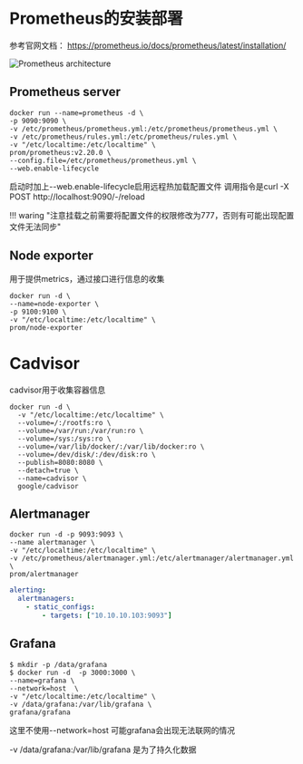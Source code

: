 # Prometheus的安装部署

参考官网文档：   https://prometheus.io/docs/prometheus/latest/installation/



![Prometheus architecture](https://prometheus.io/assets/architecture.png)



## Prometheus server 



```shell
docker run --name=prometheus -d \
-p 9090:9090 \
-v /etc/prometheus/prometheus.yml:/etc/prometheus/prometheus.yml \
-v /etc/prometheus/rules.yml:/etc/prometheus/rules.yml \
-v "/etc/localtime:/etc/localtime" \
prom/prometheus:v2.20.0 \
--config.file=/etc/prometheus/prometheus.yml \
--web.enable-lifecycle
```



启动时加上--web.enable-lifecycle启用远程热加载配置文件
调用指令是curl -X POST  http://localhost:9090/-/reload

!!! waring "注意挂载之前需要将配置文件的权限修改为777，否则有可能出现配置文件无法同步"



## Node exporter

用于提供metrics，通过接口进行信息的收集

```shell
docker run -d \
--name=node-exporter \
-p 9100:9100 \
-v "/etc/localtime:/etc/localtime" \
prom/node-exporter
```



# Cadvisor

cadvisor用于收集容器信息

```shell
docker run -d \
  -v "/etc/localtime:/etc/localtime" \
  --volume=/:/rootfs:ro \
  --volume=/var/run:/var/run:ro \
  --volume=/sys:/sys:ro \
  --volume=/var/lib/docker/:/var/lib/docker:ro \
  --volume=/dev/disk/:/dev/disk:ro \
  --publish=8080:8080 \
  --detach=true \
  --name=cadvisor \
  google/cadvisor
```



## Alertmanager

```
docker run -d -p 9093:9093 \
--name alertmanager \
-v "/etc/localtime:/etc/localtime" \
-v /etc/prometheus/alertmanager.yml:/etc/alertmanager/alertmanager.yml \
prom/alertmanager
```





```yml
alerting:
  alertmanagers:
    - static_configs:
        - targets: ["10.10.10.103:9093"]
```



## Grafana

```shell
$ mkdir -p /data/grafana 
$ docker run -d  -p 3000:3000 \
--name=grafana \
--network=host  \
-v "/etc/localtime:/etc/localtime" \
-v /data/grafana:/var/lib/grafana \
grafana/grafana
```

这里不使用--network=host 可能grafana会出现无法联网的情况

 -v /data/grafana:/var/lib/grafana 是为了持久化数据